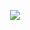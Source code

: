 <p align="center">
  <img src="https://github-readme-stats-one-bice.vercel.app/api?username=rcarriga&show_icons=true&count_private=true&line_height=28&hide_border=1&include_all_commits=true&card_width=450&role=OWNER,COLLABORATOR&theme=github_dark" />
</p>
